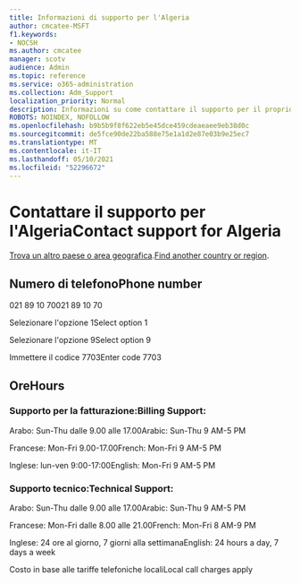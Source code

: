 ```yaml
---
title: Informazioni di supporto per l'Algeria
author: cmcatee-MSFT
f1.keywords:
- NOCSH
ms.author: cmcatee
manager: scotv
audience: Admin
ms.topic: reference
ms.service: o365-administration
ms.collection: Adm_Support
localization_priority: Normal
description: Informazioni su come contattare il supporto per il proprio paese o area geografica.
ROBOTS: NOINDEX, NOFOLLOW
ms.openlocfilehash: b9b5b9f8f622eb5e45dce459cdeaeaee9eb38d0c
ms.sourcegitcommit: de5fce90de22ba588e75e1a1d2e87e03b9e25ec7
ms.translationtype: MT
ms.contentlocale: it-IT
ms.lasthandoff: 05/10/2021
ms.locfileid: "52296672"
---
```

# <a name="contact-support-for-algeria"></a><span data-ttu-id="62ace-103">Contattare il supporto per l'Algeria</span><span class="sxs-lookup"><span data-stu-id="62ace-103">Contact support for Algeria</span></span>

<span data-ttu-id="62ace-104">[Trova un altro paese o area geografica](../../business-video/get-help-support.md).</span><span class="sxs-lookup"><span data-stu-id="62ace-104">[Find another country or region](../../business-video/get-help-support.md).</span></span>

## <a name="phone-number"></a><span data-ttu-id="62ace-105">Numero di telefono</span><span class="sxs-lookup"><span data-stu-id="62ace-105">Phone number</span></span>
<span data-ttu-id="62ace-106">021 89 10 70</span><span class="sxs-lookup"><span data-stu-id="62ace-106">021 89 10 70</span></span>

<span data-ttu-id="62ace-107">Selezionare l'opzione 1</span><span class="sxs-lookup"><span data-stu-id="62ace-107">Select option 1</span></span>

<span data-ttu-id="62ace-108">Selezionare l'opzione 9</span><span class="sxs-lookup"><span data-stu-id="62ace-108">Select option 9</span></span>

<span data-ttu-id="62ace-109">Immettere il codice 7703</span><span class="sxs-lookup"><span data-stu-id="62ace-109">Enter code 7703</span></span>

## <a name="hours"></a><span data-ttu-id="62ace-110">Ore</span><span class="sxs-lookup"><span data-stu-id="62ace-110">Hours</span></span>
### <a name="billing-support"></a><span data-ttu-id="62ace-111">Supporto per la fatturazione:</span><span class="sxs-lookup"><span data-stu-id="62ace-111">Billing Support:</span></span>

<span data-ttu-id="62ace-112">Arabo: Sun-Thu dalle 9.00 alle 17.00</span><span class="sxs-lookup"><span data-stu-id="62ace-112">Arabic: Sun-Thu 9 AM-5 PM</span></span>

<span data-ttu-id="62ace-113">Francese: Mon-Fri 9.00-17.00</span><span class="sxs-lookup"><span data-stu-id="62ace-113">French: Mon-Fri 9 AM-5 PM</span></span>

<span data-ttu-id="62ace-114">Inglese: lun-ven 9:00-17:00</span><span class="sxs-lookup"><span data-stu-id="62ace-114">English: Mon-Fri 9 AM-5 PM</span></span>

### <a name="technical-support"></a><span data-ttu-id="62ace-115">Supporto tecnico:</span><span class="sxs-lookup"><span data-stu-id="62ace-115">Technical Support:</span></span>

<span data-ttu-id="62ace-116">Arabo: Sun-Thu dalle 9.00 alle 17.00</span><span class="sxs-lookup"><span data-stu-id="62ace-116">Arabic: Sun-Thu 9 AM-5 PM</span></span>

<span data-ttu-id="62ace-117">Francese: Mon-Fri dalle 8.00 alle 21.00</span><span class="sxs-lookup"><span data-stu-id="62ace-117">French: Mon-Fri 8 AM-9 PM</span></span>

<span data-ttu-id="62ace-118">Inglese: 24 ore al giorno, 7 giorni alla settimana</span><span class="sxs-lookup"><span data-stu-id="62ace-118">English: 24 hours a day, 7 days a week</span></span>

<span data-ttu-id="62ace-119">Costo in base alle tariffe telefoniche locali</span><span class="sxs-lookup"><span data-stu-id="62ace-119">Local call charges apply</span></span>
